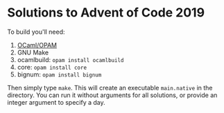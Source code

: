 # Solutions to Advent of Code 2019

To build you'll need:

1. [OCaml/OPAM](https://ocaml.org/docs/install.html)
2. GNU Make
3. ocamlbuild: `opam install ocamlbuild`
4. core: `opam install core`
5. bignum: `opam install bignum`

Then simply type `make`. This will create an executable `main.native` in the
directory. You can run it without arguments for all solutions, or provide an
integer argument to specify a day.
